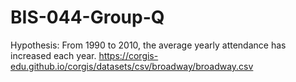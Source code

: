 # BIS-044-Group-Q
Hypothesis: From 1990 to 2010, the average yearly attendance has increased each year.
https://corgis-edu.github.io/corgis/datasets/csv/broadway/broadway.csv

